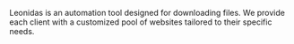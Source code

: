 Leonidas is an automation tool designed for downloading files. We provide each client with a customized pool of websites tailored to their specific needs.
